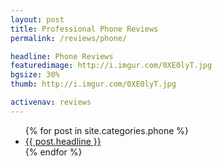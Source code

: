 ```yaml
---
layout: post
title: Professional Phone Reviews
permalink: /reviews/phone/

headline: Phone Reviews
featuredimage: http://i.imgur.com/0XE0lyT.jpg
bgsize: 30%
thumb: http://i.imgur.com/0XE0lyT.jpg

activenav: reviews
---
```


<ul class="postlist">
	{% for post in site.categories.phone %}
		<li class="col-sm-4">
			<div class="pull-left overlayimg" style="background: url({{ post.thumb }}) center center; background-size: cover;">
				<div class="overlaycontainer"><span class="overlaytxt"><a href="{{ site.baseurl }}{{ post.url }}">{{ post.headline }}</a></span></div>
			</div>
		</li>
	{% endfor %}
</ul>
<div class="clearfix"></div>